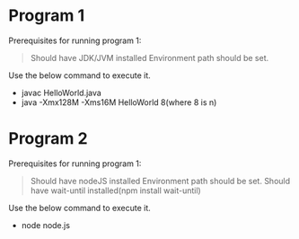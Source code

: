 
# Program 1
Prerequisites for running program 1:
> Should have JDK/JVM installed
> Environment path should be set.

Use the below command to execute it.

  - javac HelloWorld.java
  - java -Xmx128M -Xms16M HelloWorld 8(where 8 is n) 

# Program 2
Prerequisites for running program 1:
> Should have nodeJS  installed
> Environment path should be set.
> Should have wait-until  installed(npm install wait-until)

Use the below command to execute it.

  - node node.js
  